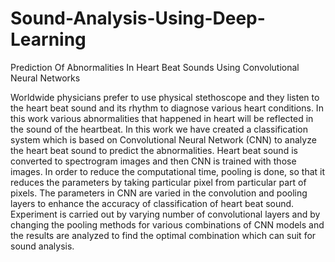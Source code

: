 # Sound-Analysis-Using-Deep-Learning
Prediction Of Abnormalities In Heart Beat Sounds Using Convolutional Neural Networks


Worldwide physicians prefer to use physical stethoscope and they listen to the heart beat sound and its rhythm to diagnose various heart conditions.  In this work various abnormalities that happened in heart will be reflected in the sound of the heartbeat. In this work we have created a classification system which is based on Convolutional Neural Network (CNN) to analyze the heart beat sound to predict the abnormalities. Heart beat sound is converted to spectrogram images and then CNN is trained with those images. In order to reduce the computational time, pooling is done, so that it reduces the parameters by taking particular pixel from particular part of pixels. The parameters in CNN are varied in the convolution and pooling layers to enhance the accuracy of classification of heart beat sound. Experiment is carried out by varying number of convolutional layers and by changing the pooling methods for various combinations of CNN models and the results are analyzed to find the optimal combination which can suit for sound analysis.
